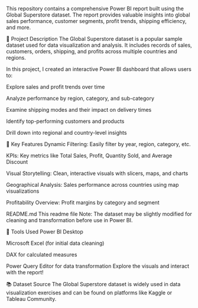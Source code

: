 This repository contains a comprehensive Power BI report built using the Global Superstore dataset. The report provides valuable insights into global sales performance, customer segments, profit trends, shipping efficiency, and more.

🧾 Project Description
The Global Superstore dataset is a popular sample dataset used for data visualization and analysis. It includes records of sales, customers, orders, shipping, and profits across multiple countries and regions.

In this project, I created an interactive Power BI dashboard that allows users to:

Explore sales and profit trends over time

Analyze performance by region, category, and sub-category

Examine shipping modes and their impact on delivery times

Identify top-performing customers and products

Drill down into regional and country-level insights

📌 Key Features
Dynamic Filtering: Easily filter by year, region, category, etc.

KPIs: Key metrics like Total Sales, Profit, Quantity Sold, and Average Discount

Visual Storytelling: Clean, interactive visuals with slicers, maps, and charts

Geographical Analysis: Sales performance across countries using map visualizations

Profitability Overview: Profit margins by category and segment


README.md	This readme file
Note: The dataset may be slightly modified for cleaning and transformation before use in Power BI.

🔧 Tools Used
Power BI Desktop

Microsoft Excel (for initial data cleaning)

DAX for calculated measures

Power Query Editor for data transformation
Explore the visuals and interact with the report!

📚 Dataset Source
The Global Superstore dataset is widely used in data visualization exercises and can be found on platforms like Kaggle or Tableau Community.
